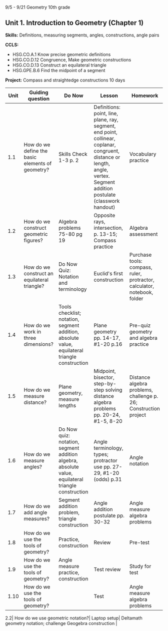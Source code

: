 


9/5 - 9/21 Geometry 10th grade
## Unit 1. Introduction to Geometry  (Chapter 1)
**Skills:** Definitions, measuring segments, angles, constructions, angle pairs

**CCLS:**
- HSG.CO.A.1 Know precise geometric definitions
- HSG.CO.D.12 Congruence, Make geometric constructions
- HSG.CO.D.13 Construct an equilateral triangle
- HSG.GPE.B.6 Find the midpoint of a segment

**Project:** Compass and straightedge constructions
10 days

|Unit | Guiding question | Do Now | Lesson | Homework |
|---|---|---|---|---|
| 1.1|How do we define the basic elements of geometry?|Skills Check 1-3 p. 2|Definitions: point, line, plane, ray, segment, end point, collinear, coplanar, congruent, distance or length, angle, vertex. Segment addition postulate (classwork handout)|Vocabulary practice
1.2|How do we construct geometric figures?|Algebra problems 75-80 pg 19|Opposite rays, intersection, p. 13-15; Compass practice|Algebra assessment
1.3| How do we construct an equilateral triangle?|Do Now Quiz: Notation and terminology| Euclid's first construction|Purchase tools: compass, ruler, protractor, calculator, notebook, folder
1.4|How do we work in three dimensions?|Tools checklist; notation, segment addition, absolute value, equilateral triangle construction|Plane geometry pp. 14-17, #1-20 p.16 |Pre-quiz geometry and algebra practice
1.5|How do we measure distance?|Plane geometry, measure lengths|Midpoint, bisector, step-by-step solving distance algebra problems pp. 20-24, #1-5, 8-20|Distance algebra problems, challenge p. 26; Construction project
1.6|How do we measure angles?|Do Now quiz: notation, segment addition algebra, absolute value, equilateral triangle construction|Angle terminology, types; protractor use pp. 27-29, #1-20 (odds) p.31|Angle notation
1.7| How do we add angle measures?| Segment addition problem, triangle construction| Angle addition postulate pp. 30-32 |Angle measure algebra problems
1.8| How do we use the tools of geometry?| Practice, construction|Review| Pre-test
1.9| How do we use the tools of geometry?| Angle measure practice, construction|Test review| Study for test
1.10| How do we use the tools of geometry?| | Test| Angle measure algebra problems

2.2| How do we use geometric notation?| Laptop setup| Deltamath geometry notation; challenge Geogebra construction | 


<!--stackedit_data:
eyJoaXN0b3J5IjpbLTE5NzIyMTU3MDEsNjExMDE1MTQsMjAxMz
A0Njk2NCwxMjAxODIxNDExLDQzNDc4OTI3NiwxNTk2MTE2NTIw
LC0xNzk3MjE3Nzc0LDIyMDU1NTY5NCwtMTQ3NTMxMTIzMiwyNT
M0MzU1NzJdfQ==
-->